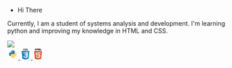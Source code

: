 - Hi There

Currently, I am a student of systems analysis and development. I'm learning python and improving my knowledge in HTML and CSS.

<div>
    <a href="https//beacons.ai/sandypiropo">
    <img height="180cm" src="https://github-readme-stats.vercel.app/api?username=sandypiropo&show_icons=true&theme=transparent&include_all_commits=true&count_private=true"/>
       </div>
 <code><img height="25" 
src="https://raw.githubusercontent.com/github/explore/80688e429a7d4ef2fca1e82350fe8e3517d3494d/topics/python/python.png"></code>
<code><img height="25" src="https://raw.githubusercontent.com/github/explore/80688e429a7d4ef2fca1e82350fe8e3517d3494d/topics/css/css.png"></code>
<code><img height="25" src="https://raw.githubusercontent.com/github/explore/80688e429a7d4ef2fca1e82350fe8e3517d3494d/topics/html/html.png"></code>
    </div>

  
        
                     
                             

                             

